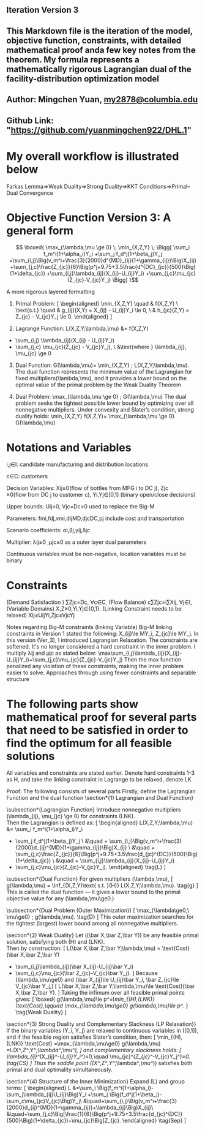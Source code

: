 ## Iteration Version 3

## This Markdown file is the iteration of the model, objective function, constraints, with detailed mathematical proof anda  few key notes from the theorem. My formula represents a mathematically rigorous Lagrangian dual of the facility-distribution optimization model

## Author: Mingchen Yuan, my2878@columbia.edu
## Github Link: "https://github.com/yuanmingchen922/DHL.1"


# My overall workflow is illustrated below 
Farkas Lemma⇒Weak Duality⇒Strong Duality⇒KKT Conditions⇒Primal–Dual Convergence

# Objective Function Version 3: A general form 
$$
\boxed{
\max_{\lambda,\mu \ge 0} \; \min_{X,Z,Y} \;
\Bigg[
\sum_i f_m^i(1+\alpha_i)Y_i
+\sum_j f_d^j(1+\beta_j)Y_j
+\sum_{i,j}\Big(v_m^i+\frac{3}{2000}d^{MD}_{ij}(1+\gamma_{ij})\Big)X_{ij}
+\sum_{j,c}\frac{Z_{jc}}{6}\Big(p^j+9.75+3.5\frac{d^{DC}_{jc}}{500}\Big)(1+\delta_{jc})
+\sum_{i,j}\lambda_{ij}(X_{ij}-U_{ij}Y_i)
+\sum_{j,c}\mu_{jc}(Z_{jc}-V_{jc}Y_j)
\Bigg]
}$$

A more rigorous layered formatting 
1. Primal Problem:
\[
\begin{aligned}
\min_{X,Z,Y} \quad & f(X,Z,Y) \\
\text{s.t.} \quad 
& g_{ij}(X,Y) = X_{ij} - U_{ij}Y_i \le 0, \\
& h_{jc}(Z,Y) = Z_{jc} - V_{jc}Y_j \le 0.
\end{aligned}
\]

3. Lagrange Function: L(X,Z,Y;\lambda,\mu)
&= f(X,Z,Y)
+ \sum_{i,j} \lambda_{ij}(X_{ij} - U_{ij}Y_i)
+ \sum_{j,c} \mu_{jc}(Z_{jc} - V_{jc}Y_j), \\
&\text{where } \lambda_{ij}, \mu_{jc} \ge 0

3. Dual Function: 
G(\lambda,\mu)= \min_{X,Z,Y} \; L(X,Z,Y;\lambda,\mu). 
The dual function represents the minimum value of the Lagrangian for fixed multipliers(\lambda,\mu), and it provides a lower bound on the optimal value of the primal problem by the Weak Duality Theorem

4. Dual Problem: 
\max_{\lambda,\mu \ge 0} \; G(\lambda,\mu)
The dual problem seeks the tightest possible lower bound by optimizing over all nonnegative multipliers.
Under convexity and Slater’s condition, strong duality holds: 
\min_{X,Z,Y} f(X,Z,Y)= \max_{\lambda,\mu \ge 0} G(\lambda,\mu)


# Notations and Variables
i,j∈I: candidate manufacturing and distribution locations

c∈C: customers

Decision Variables: Xij​≥0(flow of bottles from MFG i to DC j), Zjc​≥0(flow from DC j to customer c), Yi​,Yj​∈[0,1] (binary open/close decisions)

Upper bounds: Uij​>0, Vjc​=Dc​>0 
used to replace the Big-M

Parameters: fmi​,fdj​,vmi​,dijMD​,djcDC​,pj include cost and transportation

Scenario coefficients: αi​,βj​,γij​,δjc

Multiplier: λij​≥0 ​,μjc​≥0 as a outer layer dual parameters

Continuous variables must be non-negative, location variables must be binary


# Constraints
(Demand Satisfaction ) ∑​Zjc​=Dc​, ∀c∈C,
(Flow Balance) c∑​Zjc​=i∑​Xij​, ∀j∈I, 
(Variable Domains) X,Z≥0,Yi​,Yj​∈{0,1}.
(Linking Constraint needs to be relaxed) Xij​≤Uij​Yi​,Zjc​≤Vjc​Yj

Notes regarding Big-M constraints (linking Variable)
Big-M linking constraints in Version 1 stated the following: 
X_{ij}\le MY_i, Z_{jc}\le MY_j. In this version (Ver_3), I introduced Lagrangian Relaxation. The constraints are softened. It's no longer considered a hard constraint in the inner problem. I multiply λij and μjc as stated below: 
\max\sum_{i,j}\lambda_{ij}(X_{ij}-U_{ij}Y_i)+\sum_{j,c}\mu_{jc}(Z_{jc}-V_{jc}Y_j)
Then the max function penalized any violation of these constraints, making the inner problem easier to solve. Approaches through using fewer constraints and separable structure

# The following parts show mathematical proof for several parts that need to be satisfied in order to find the optimum for all feasible solutions

All variables and constraints are stated earlier. Denote hard constraints 1-3 as H, and take the linking constraint in Lagrange to be relaxed, denote LK

Proof: The following consists of several parts 
Firstly, define the Lagrangian Function and the dual function
\section*{1) Lagrangian and Dual Function}

\subsection*{Lagrangian Function}
Introduce nonnegative multipliers \(\lambda_{ij}, \mu_{jc} \ge 0\) for constraints (LNK).  
Then the Lagrangian is defined as:
\[
\begin{aligned}
L(X,Z,Y;\lambda,\mu)
&= \sum_i f_m^i(1+\alpha_i)Y_i
+ \sum_j f_d^j(1+\beta_j)Y_j \\
&\quad + \sum_{i,j}\Big(v_m^i+\frac{3}{2000}d_{ij}^{MD}(1+\gamma_{ij})\Big)X_{ij} \\
&\quad + \sum_{j,c}\frac{Z_{jc}}{6}\Big(p^j+9.75+3.5\frac{d_{jc}^{DC}}{500}\Big)(1+\delta_{jc}) \\
&\quad + \sum_{i,j}\lambda_{ij}(X_{ij}-U_{ij}Y_i)
+ \sum_{j,c}\mu_{jc}(Z_{jc}-V_{jc}Y_j).
\end{aligned}
\tag{L}
\]

\subsection*{Dual Function}
For given multipliers \(\lambda,\mu\),
\[
g(\lambda,\mu)
= \inf_{(X,Z,Y)\text{ s.t. }(H)} L(X,Z,Y;\lambda,\mu).
\tag{g}
\]
This is called the dual function — it gives a lower bound to the primal objective value for any \(\lambda,\mu\ge0.\)

\subsection*{Dual Problem (Outer Maximization)}
\[
\max_{\lambda\ge0,\ \mu\ge0} \; g(\lambda,\mu).
\tag{D}
\]
This outer maximization searches for the tightest (largest) lower bound among all nonnegative multipliers.

\section*{2) Weak Duality}
Let \((\bar X,\bar Z,\bar Y)\) be any feasible primal solution, satisfying both (H) and (LNK).  
Then by construction:
\[
L(\bar X,\bar Z,\bar Y;\lambda,\mu)
= \text{Cost}(\bar X,\bar Z,\bar Y)
+ \sum_{i,j}\lambda_{ij}(\bar X_{ij}-U_{ij}\bar Y_i)
+ \sum_{j,c}\mu_{jc}(\bar Z_{jc}-V_{jc}\bar Y_j).
\]
Because \(\lambda,\mu\ge0\) and \(\bar X_{ij}\le U_{ij}\bar Y_i, \bar Z_{jc}\le V_{jc}\bar Y_j,\)
\[
L(\bar X,\bar Z,\bar Y;\lambda,\mu)\le \text{Cost}(\bar X,\bar Z,\bar Y).
\]
Taking the infimum over all feasible primal points gives:
\[
\boxed{
g(\lambda,\mu)\le p^*=\min_{(H),(LNK)} \text{Cost},\qquad
\max_{\lambda,\mu\ge0} g(\lambda,\mu)\le p^*.
}
\tag{Weak Duality}
\]

\section*{3) Strong Duality and Complementary Slackness (LP Relaxation)}
If the binary variables \(Y_i, Y_j\) are relaxed to continuous variables in \([0,1]\), and if the feasible region satisfies Slater’s condition, then:
\[
\min_{(H),(LNK)} \text{Cost}
=\max_{\lambda,\mu\ge0} g(\lambda,\mu)
=L(X^*,Z^*,Y^*;\lambda^*,\mu^*),
\]
and complementary slackness holds:
\[
\lambda_{ij}^*(X_{ij}^*-U_{ij}Y_i^*)=0,\quad
\mu_{jc}^*(Z_{jc}^*-V_{jc}Y_j^*)=0.
\tag{CS}
\]
Thus the saddle point \((X^*,Z^*,Y^*;\lambda^*,\mu^*)\) satisfies both primal and dual optimality simultaneously.

\section*{4) Structure of the Inner Minimization}
Expand \(L\) and group terms:
\[
\begin{aligned}
L
&=\sum_i \Big(f_m^i(1+\alpha_i)-\sum_j\lambda_{ij}U_{ij}\Big)Y_i
+\sum_j \Big(f_d^j(1+\beta_j)-\sum_c\mu_{jc}V_{jc}\Big)Y_j\\
&\quad+\sum_{i,j}\Big(v_m^i+\frac{3}{2000}d_{ij}^{MD}(1+\gamma_{ij})+\lambda_{ij}\Big)X_{ij}\\
&\quad+\sum_{j,c}\Big[\frac{1}{6}\Big(p^j+9.75+3.5\frac{d_{jc}^{DC}}{500}\Big)(1+\delta_{jc})+\mu_{jc}\Big]Z_{jc}.
\end{aligned}
\tag{Sep}
\]




